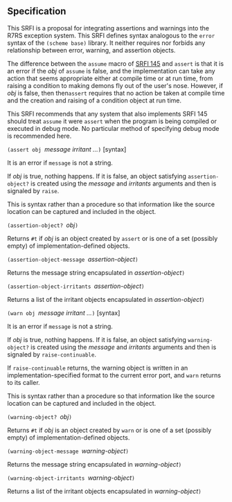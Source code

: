 ## Specification

This SRFI is a proposal for integrating assertions
and warnings into the R7RS exception system.
This SRFI defines syntax analogous to the `error`
syntax of the `(scheme base)` library.
It neither requires nor forbids any relationship
between error, warning, and assertion objects.

The difference between the `assume` macro of
[SRFI 145](https://srfi.schemers.org/srfi-145/srfi-145.html)
and `assert` is that it is an error
if the *obj* of `assume` is false, and the
implementation can take any action that seems appropriate
either at compile time or at run time,
from raising a condition to making demons fly out of the user's nose.
However, if *obj* is false, then
then`assert` requires that no action be taken at compile time
and the creation and raising of a condition object at run time.

This SRFI recommends that any system that also implements SRFI 145
should treat `assume` it were `assert` when the program is being
compiled or executed in debug mode.  No particular method of
specifying debug mode is recommended here.


`(assert obj `*message irritant ...*`)`  [syntax]

It is an error if `message` is not a string.

If *obj* is true, nothing happens.
If it is false, an object satisfying `assertion-object?`
is created using the *message* and *irritants* arguments
and then is signaled by `raise`.

This is syntax rather than a procedure so that information
like the source location can be captured and included in the object.

`(assertion-object? `*obj*`)`

Returns `#t` if *obj* is an object created by `assert`
or is one of a set (possibly empty) of implementation-defined objects.

`(assertion-object-message `*assertion-object*`)`

Returns the message string encapsulated in *assertion-object*`)`

`(assertion-object-irritants `*assertion-object*`)`

Returns a list of the irritant objects encapsulated in *assertion-object*`)`

`(warn obj `*message irritant ...*`)`  [syntax]

It is an error if `message` is not a string.

If *obj* is true, nothing happens.
If it is false, an object satisfying `warning-object?`
is created using the *message* and *irritants* arguments
and then is signaled by `raise-continuable`.

If `raise-continuable` returns, the warning object
is written in an implementation-specified format
to the current error port, and `warn` returns to its caller.

This is syntax rather than a procedure so that information
like the source location can be captured and included in the object.

`(warning-object? `*obj*`)`

Returns `#t` if *obj* is an object created by `warn`
or is one of a set (possibly empty) of implementation-defined objects.

`(warning-object-message `*warning-object*`)`

Returns the message string encapsulated in *warning-object*`)`

`(warning-object-irritants `*warning-object*`)`

Returns a list of the irritant objects encapsulated in *warning-object*`)`

